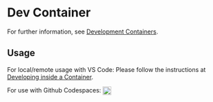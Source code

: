 # Dev Container

For further information, see [Development Containers](https://containers.dev).

## Usage

For local/remote usage with VS Code: Please follow the instructions at
[Developing inside a Container](https://code.visualstudio.com/docs/devcontainers/containers).

<!-- markdownlint-disable no-inline-html -->
<!-- markdownlint-disable line-length -->
For use with Github Codespaces: <a href='https://codespaces.new/modularml/mojo?hide_repo_select=true&ref=nightly'><img src='https://github.com/codespaces/badge.svg' alt='Open in GitHub Codespaces' height="20" style='max-width: 100%; vertical-align: middle;'></a>
<!-- markdownlint-enable line-length -->
<!-- markdownlint-enable no-inline-html -->
